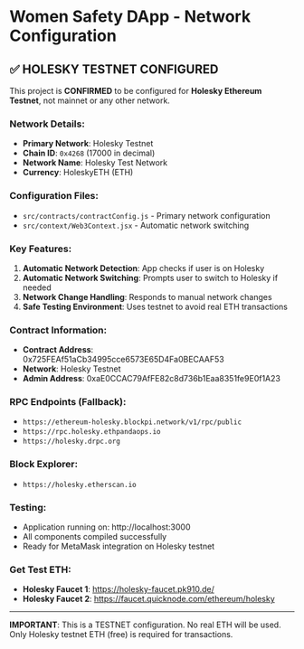 # Women Safety DApp - Network Configuration

## ✅ HOLESKY TESTNET CONFIGURED

This project is **CONFIRMED** to be configured for **Holesky Ethereum Testnet**, not mainnet or any other network.

### Network Details:
- **Primary Network**: Holesky Testnet
- **Chain ID**: `0x4268` (17000 in decimal)
- **Network Name**: Holesky Test Network
- **Currency**: HoleskyETH (ETH)

### Configuration Files:
- `src/contracts/contractConfig.js` - Primary network configuration
- `src/context/Web3Context.jsx` - Automatic network switching

### Key Features:
1. **Automatic Network Detection**: App checks if user is on Holesky
2. **Automatic Network Switching**: Prompts user to switch to Holesky if needed
3. **Network Change Handling**: Responds to manual network changes
4. **Safe Testing Environment**: Uses testnet to avoid real ETH transactions

### Contract Information:
- **Contract Address**: 0x725FEAf51aCb34995cce6573E65D4Fa0BECAAF53
- **Network**: Holesky Testnet
- **Admin Address**: 0xaE0CCAC79AfFE82c8d736b1Eaa8351fe9E0f1A23

### RPC Endpoints (Fallback):
- `https://ethereum-holesky.blockpi.network/v1/rpc/public`
- `https://rpc.holesky.ethpandaops.io`
- `https://holesky.drpc.org`

### Block Explorer:
- `https://holesky.etherscan.io`

### Testing:
- Application running on: http://localhost:3000
- All components compiled successfully
- Ready for MetaMask integration on Holesky testnet

### Get Test ETH:
- **Holesky Faucet 1**: https://holesky-faucet.pk910.de/
- **Holesky Faucet 2**: https://faucet.quicknode.com/ethereum/holesky

---
**IMPORTANT**: This is a TESTNET configuration. No real ETH will be used. Only Holesky testnet ETH (free) is required for transactions.